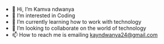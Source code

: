- 👋 Hi, I’m Kamva ndwanya
- 👀 I’m interested in Coding
- 🌱 I’m currently learning how to work with technology
- 💞️ I’m looking to collaborate on the world of technology
- 📫 How to reach me is emailing kayndwanya24@gmail.com

<!---
Kamvandwanya7/Kamvandwanya7 is a ✨ special ✨ repository because its `README.md` (this file) appears on your GitHub profile.
You can click the Preview link to take a look at your changes.
--->

